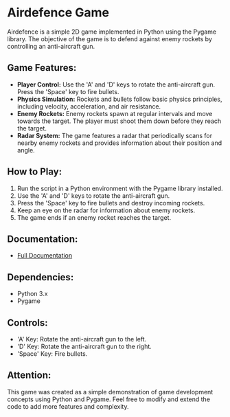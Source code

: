# Airdefence Game

Airdefence is a simple 2D game implemented in Python using the Pygame library. The objective of the game is to defend against enemy rockets by controlling an anti-aircraft gun.

## Game Features:

- **Player Control:** Use the 'A' and 'D' keys to rotate the anti-aircraft gun. Press the 'Space' key to fire bullets.
- **Physics Simulation:** Rockets and bullets follow basic physics principles, including velocity, acceleration, and air resistance.
- **Enemy Rockets:** Enemy rockets spawn at regular intervals and move towards the target. The player must shoot them down before they reach the target.
- **Radar System:** The game features a radar that periodically scans for nearby enemy rockets and provides information about their position and angle.

## How to Play:

1. Run the script in a Python environment with the Pygame library installed.
2. Use the 'A' and 'D' keys to rotate the anti-aircraft gun.
3. Press the 'Space' key to fire bullets and destroy incoming rockets.
4. Keep an eye on the radar for information about enemy rockets.
5. The game ends if an enemy rocket reaches the target.

## Documentation:

- [Full Documentation](docs.md)

## Dependencies:

- Python 3.x
- Pygame

## Controls:

- 'A' Key: Rotate the anti-aircraft gun to the left.
- 'D' Key: Rotate the anti-aircraft gun to the right.
- 'Space' Key: Fire bullets.

## Attention:

This game was created as a simple demonstration of game development concepts using Python and Pygame. Feel free to modify and extend the code to add more features and complexity.

